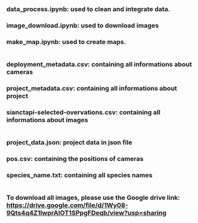 ### data_process.ipynb: used to clean and integrate data.
### image_download.ipynb: used to download images
### make_map.ipynb: used to create maps.
# 
### deployment_metadata.csv: containing all informations about cameras
### project_metadata.csv: containing all informations about project
### sianctapi-selected-overvations.csv: containing all informations about images
# 
### project_data.json: project data in json file
### pos.csv: containing the positions of cameras
### species_name.txt: containing all species names
# 
### To download all images, please use the Google drive link: https://drive.google.com/file/d/1Wy08-9Qts4q4Z1IwprAIOT1SPpgFDeqb/view?usp=sharing
  
